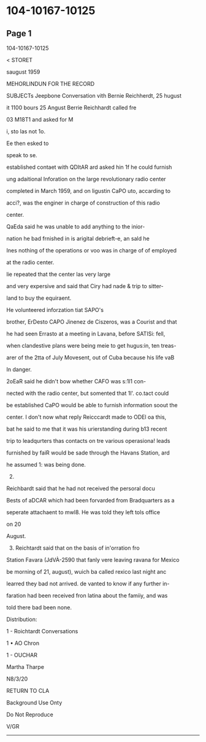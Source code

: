 # 104-10167-10125

## Page 1

104-10167-10125

< STORET

saugust 1959

MEHORLINDUN FOR THE RECORD

SUBJECTs Jeepbone Conversation vith Bernie Reichherdt, 25 hugust

it 1100 bours 25 Angust Berrie Reichhardt called fre

03 M18T1 and asked for M

i, sto las not 1o.

Ee then esked to

speak to se.

established contaet with QDItAR ard asked hin 1f he could furnish

ung adaitional Inforation on the large revolutionary radio center

completed in March 1959, and on ligustin CaPO uto, accarding to

acci?, was the enginer in charge of construction of this radio

center.

QaEda said he was unable to add anything to the inior-

nation he bad frnished in is arigital debrieft-e, an sald he

Ines nothing of the operations or voo was in charge of of employed

at the radio center.

lie repeated that the center las very large

and very expersive and said that Ciry had nade & trip to sitter-

land to buy the equiraent.

He volunteered inforzation tiat SAPO's

brother, ErDesto CAPO Jinenez de Ciszeros, was a Courist and that

he had seen Errasto at a meeting in Lavana, before SATISi: fell,

when clandestive plans were being meie to get hugus:in, ten treas-

arer of the 2tta of July Movesent, out of Cuba because his life vaB

In danger.

2oEaR said he didn't bow whether CAFO was s:1l1 con-

nected with the radio center, but somented that 1l'. co.tact could

be established CaPO would be able to furnish information soout the

center. I don't now what reply Reicccardt made to ODEl oa this,

bat he said to me that it was his urierstanding during b13 recent

trip to leadqurters thas contacts on tre various operasiona! leads

furnished by faiR would be sade through the Havans Station, ard

he assumed 1: was being done.

2.

Reichbardt said that he had not received the persoral docu

Bests of aDCAR which had been forvarded from Bradquarters as a

seperate attachaent to mwl8. He was told they left tols office

on 20

August.

3. Reichtardt said that on the basis of in'orration fro

Station Favara (JdVÀ-2590 that fanly vere leaving ravana for Mexico

be morning of 21, august), wuich ba called rexico last night anc

learred they bad not arrived. de vanted to know if any further in-

faration had been received fron latina about the famiiy, and was

told there bad been none.

Distribution:

1 - Roichtardt Conversations

1 • AO Chron

1 - OUCHAR

Martha Tharpe

N8/3/20

RETURN TO CLA

Background Use Onty

Do Not Reproduce

V/GR

---

